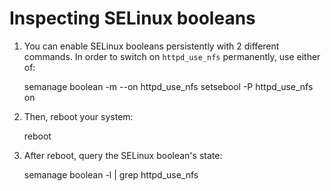 # Inspecting SELinux booleans

1. You can enable SELinux booleans persistently with 2 different commands. In order to switch on `httpd_use_nfs`
   permanently, use either of:

     semanage boolean -m --on httpd_use_nfs
     setsebool -P httpd_use_nfs on

2. Then, reboot your system:

     reboot

3. After reboot, query the SELinux boolean's state:

     semanage boolean -l | grep httpd_use_nfs
